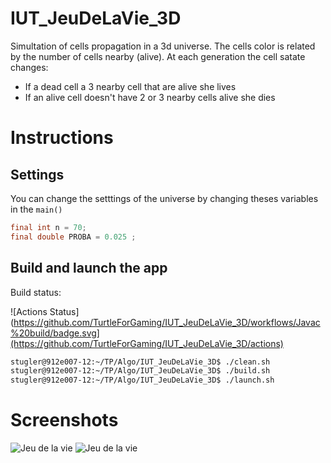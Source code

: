 # IUT_JeuDeLaVie_3D
Simultation of cells propagation in a 3d universe. The cells color is related by the number of cells nearby (alive).
At each generation the cell satate changes:
 - If a dead cell a 3 nearby cell that are alive she lives
 - If an alive cell doesn't have 2 or 3 nearby cells alive she dies

# Instructions

## Settings
You can change the setttings of the universe by changing theses variables in the `main()` 
```java
final int n = 70;
final double PROBA = 0.025 ;
```

## Build and launch the app
Build status:

![Actions Status](https://github.com/TurtleForGaming/IUT_JeuDeLaVie_3D/workflows/Javac%20build/badge.svg](https://github.com/TurtleForGaming/IUT_JeuDeLaVie_3D/actions)
```bash
stugler@912e007-12:~/TP/Algo/IUT_JeuDeLaVie_3D$ ./clean.sh 
stugler@912e007-12:~/TP/Algo/IUT_JeuDeLaVie_3D$ ./build.sh 
stugler@912e007-12:~/TP/Algo/IUT_JeuDeLaVie_3D$ ./launch.sh 
```

# Screenshots

![Jeu de la vie](https://i.ibb.co/5YjMy3J/image0.png)
![Jeu de la vie](https://i.ibb.co/svLwzXc/image1.png)
